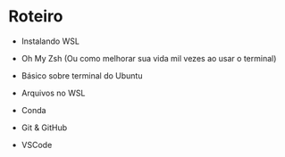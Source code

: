 # Roteiro



- Instalando WSL

- Oh My Zsh (Ou como melhorar sua vida mil vezes ao usar o terminal)

- Básico sobre terminal do Ubuntu

- Arquivos no WSL

- Conda

- Git & GitHub

- VSCode

  